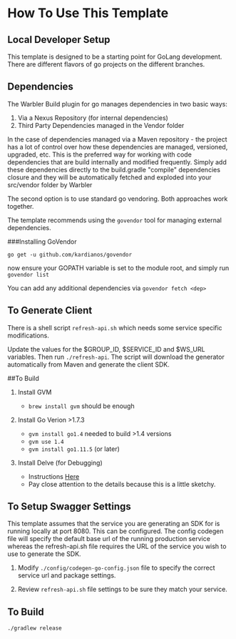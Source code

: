 How To Use This Template
========================

## Local Developer Setup

This template is designed to be a starting point for GoLang development.  
There are different flavors of go projects on the different branches.  

## Dependencies

The Warbler Build plugin for go manages dependencies in two basic ways:

1. Via a Nexus Repository (for internal dependencies)
2. Third Party Dependencies managed in the Vendor folder

In the case of dependencies managed via a Maven repository - the project has a lot of control over how these dependencies
are managed, versioned, upgraded, etc.  This is the preferred way for working with code dependencies that are build internally and 
modified frequently.  Simply add these dependencies directly to the build.gradle "compile" dependencies closure
and they will be automatically fetched and exploded into your src/vendor folder by Warbler

The second option is to use standard go vendoring.  Both approaches work together.

The template recommends using the `govendor` tool for managing external dependencies.

###Installing GoVendor

```go get -u github.com/kardianos/govendor```

now ensure your GOPATH variable is set to the module root, and simply run ```govendor list```

You can add any additional dependencies via ```govendor fetch <dep>```

## To Generate Client

There is a shell script `refresh-api.sh` which needs some service specific modifications.

Update the values for the $GROUP_ID, $SERVICE_ID and $WS_URL variables.  Then run `./refresh-api`.  The script will
download the generator automatically from Maven and generate the client SDK.

##To Build

1. Install GVM
    - ```brew install gvm``` should be enough

2. Install Go Verion >1.7.3
    - ```gvm install go1.4``` needed to build >1.4 versions
    - ```gvm use 1.4```
    - ```gvm install go1.11.5``` (or later)


3. Install Delve (for Debugging)
    - Instructions [Here](https://github.com/derekparker/delve/tree/master/Documentation/installation)
    - Pay close attention to the details because this is a little sketchy.
  
## To Setup Swagger Settings
This template assumes that the service you are generating an SDK for is running locally at port 8080.  This can be configured.  The config codegen file will specify the default base url of the running production service whereas the refresh-api.sh file requires the URL of the service you wish to use to generate the SDK. 
1. Modify ```./config/codegen-go-config.json``` file to specify the correct service url and package settings.

2. Review ```refresh-api.sh``` file settings to be sure they match your service.  
    
## To Build

```
./gradlew release
```
